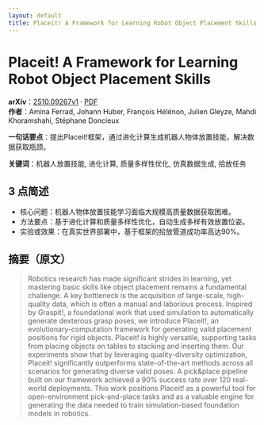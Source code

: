 ```yaml
---
layout: default
title: Placeit! A Framework for Learning Robot Object Placement Skills
---
```


# Placeit! A Framework for Learning Robot Object Placement Skills
**arXiv**：[2510.09267v1](https://arxiv.org/abs/2510.09267) · [PDF](https://arxiv.org/pdf/2510.09267.pdf)  
**作者**：Amina Ferrad, Johann Huber, François Hélénon, Julien Gleyze, Mahdi Khoramshahi, Stéphane Doncieux  

**一句话要点**：提出Placeit!框架，通过进化计算生成机器人物体放置技能，解决数据获取瓶颈。

**关键词**：机器人放置技能, 进化计算, 质量多样性优化, 仿真数据生成, 拾放任务

## 3 点简述
- 核心问题：机器人物体放置技能学习面临大规模高质量数据获取困难。
- 方法要点：基于进化计算和质量多样性优化，自动生成多样有效放置位姿。
- 实验或效果：在真实世界部署中，基于框架的拾放管道成功率高达90%。

## 摘要（原文）

> Robotics research has made significant strides in learning, yet mastering
> basic skills like object placement remains a fundamental challenge. A key
> bottleneck is the acquisition of large-scale, high-quality data, which is often
> a manual and laborious process. Inspired by Graspit!, a foundational work that
> used simulation to automatically generate dexterous grasp poses, we introduce
> Placeit!, an evolutionary-computation framework for generating valid placement
> positions for rigid objects. Placeit! is highly versatile, supporting tasks
> from placing objects on tables to stacking and inserting them. Our experiments
> show that by leveraging quality-diversity optimization, Placeit! significantly
> outperforms state-of-the-art methods across all scenarios for generating
> diverse valid poses. A pick&place pipeline built on our framework achieved a
> 90% success rate over 120 real-world deployments. This work positions Placeit!
> as a powerful tool for open-environment pick-and-place tasks and as a valuable
> engine for generating the data needed to train simulation-based foundation
> models in robotics.

